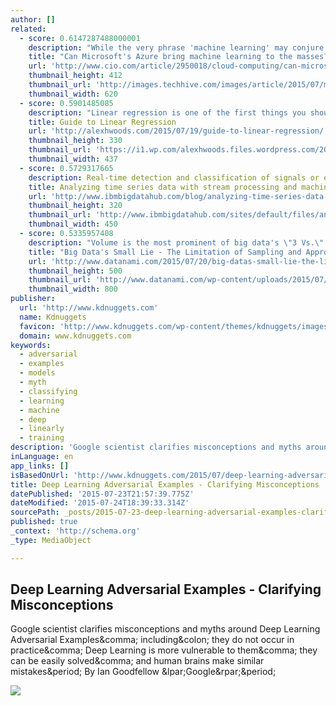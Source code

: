 ```yaml
---
author: []
related:
  - score: 0.6147287488000001
    description: "While the very phrase 'machine learning' may conjure up fantastic images of evil robot overlords and other science fiction references, the technology as been around for some time. Here's how Microsoft aims to make it as available and easy to use as any other software program."
    title: "Can Microsoft's Azure bring machine learning to the masses?"
    url: 'http://www.cio.com/article/2950018/cloud-computing/can-microsofts-azure-bring-machine-learning-to-the-masses.html'
    thumbnail_height: 412
    thumbnail_url: 'http://images.techhive.com/images/article/2015/07/machine_learning-100597267-primary.idge.jpg'
    thumbnail_width: 620
  - score: 0.5901485085
    description: "Linear regression is one of the first things you should try if you're modeling a linear relationship (actually, non-linear relationships too!). It's fairly simple, and probably the first thing to learn when tackling machine learning. At first, linear regression shows up just as a simple equation for a line."
    title: Guide to Linear Regression
    url: 'http://alexhwoods.com/2015/07/19/guide-to-linear-regression/'
    thumbnail_height: 330
    thumbnail_url: 'https://i1.wp.com/alexhwoods.files.wordpress.com/2015/07/screen-shot-2015-07-19-at-1-32-12-am.jpg?fit=440%2C330'
    thumbnail_width: 437
  - score: 0.5729317665
    description: Real-time detection and classification of signals or events present in time series data is a fairly common need. Stereotypical examples include identifying high-risk conditions in ICU data streams or classifying signals present in acoustic data from diagnostic or monitoring sensors. Using a combination of stream processing and machine learning is an agile and highly capable approach.
    title: Analyzing time series data with stream processing and machine learning
    url: 'http://www.ibmbigdatahub.com/blog/analyzing-time-series-data-stream-processing-and-machine-learning'
    thumbnail_height: 320
    thumbnail_url: 'http://www.ibmbigdatahub.com/sites/default/files/analyzingtimestreams_blog_0.jpg'
    thumbnail_width: 450
  - score: 0.5335957408
    description: "Volume is the most prominent of big data's \"3 Vs.\" Yet, the \"big\" in big data analysis is often a misnomer. Most big data analysis doesn't look at a complete, large dataset. Instead, it looks at a subsample and works on approximations, which prevents enterprises from getting the most valuable insight from their data."
    title: "Big Data's Small Lie - The Limitation of Sampling and Approximation in Big Data Analysis"
    url: 'http://www.datanami.com/2015/07/20/big-datas-small-lie-the-limitation-of-sampling-and-approximation-in-big-data-analysis/'
    thumbnail_height: 500
    thumbnail_url: 'http://www.datanami.com/wp-content/uploads/2015/07/big-data-white-lie.png'
    thumbnail_width: 800
publisher:
  url: 'http://www.kdnuggets.com'
  name: Kdnuggets
  favicon: 'http://www.kdnuggets.com/wp-content/themes/kdnuggets/images/favicon.ico'
  domain: www.kdnuggets.com
keywords:
  - adversarial
  - examples
  - models
  - myth
  - classifying
  - learning
  - machine
  - deep
  - linearly
  - training
description: 'Google scientist clarifies misconceptions and myths around Deep Learning Adversarial Examples, including: they do not occur in practice, Deep Learning is more vulnerable to them, they can be easily solved, and human brains make similar mistakes. By Ian Goodfellow (Google).'
inLanguage: en
app_links: []
isBasedOnUrl: 'http://www.kdnuggets.com/2015/07/deep-learning-adversarial-examples-misconceptions.html'
title: Deep Learning Adversarial Examples - Clarifying Misconceptions
datePublished: '2015-07-23T21:57:39.775Z'
dateModified: '2015-07-24T18:39:33.314Z'
sourcePath: _posts/2015-07-23-deep-learning-adversarial-examples-clarifying-misconceptio.md
published: true
_context: 'http://schema.org'
_type: MediaObject

---
```

<article style=""><h1>Deep Learning Adversarial Examples - Clarifying Misconceptions</h1><p>Google scientist clarifies misconceptions and myths around Deep Learning Adversarial Examples&amp;comma; including&amp;colon; they do not occur in practice&amp;comma; Deep Learning is more vulnerable to them&amp;comma; they can be easily solved&amp;comma; and human brains make similar mistakes&amp;period; By Ian Goodfellow &amp;lpar;Google&amp;rpar;&amp;period;</p><img src="http://www.kdnuggets.com/images/panda.png" /></article>